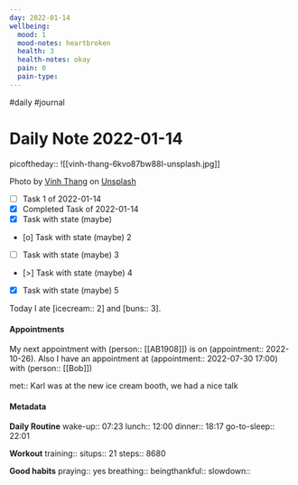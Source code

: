 ```yaml
---
day: 2022-01-14
wellbeing:
  mood: 1
  mood-notes: heartbroken
  health: 3
  health-notes: okay
  pain: 0
  pain-type: 
---
```

#daily #journal

# Daily Note 2022-01-14

picoftheday:: ![[vinh-thang-6kvo87bw88I-unsplash.jpg]]

Photo by <a href="https://unsplash.com/@trausuanho?utm_source=unsplash&utm_medium=referral&utm_content=creditCopyText">Vinh Thang</a> on <a href="https://unsplash.com/?utm_source=unsplash&utm_medium=referral&utm_content=creditCopyText">Unsplash</a>
  

- [ ] Task 1 of 2022-01-14
- [x] Completed Task of 2022-01-14
- [x] Task with state (maybe)
- [o] Task with state (maybe) 2
- [ ] Task with state (maybe) 3
- [>] Task with state (maybe) 4
- [x] Task with state (maybe) 5

Today I ate [icecream:: 2] and [buns:: 3].

#### Appointments
My next appointment with (person:: [[AB1908]]) is on (appointment:: 2022-10-26).
Also I have an appointment at (appointment:: 2022-07-30 17:00) with (person:: [[Bob]])

met:: Karl was at the new ice cream booth, we had a nice talk

#### Metadata

**Daily Routine**
wake-up:: 07:23
lunch:: 12:00
dinner:: 18:17
go-to-sleep:: 22:01

**Workout**
training:: 
situps:: 21
steps:: 8680

**Good habits**
praying:: yes
breathing:: 
beingthankful:: 
slowdown:: 
